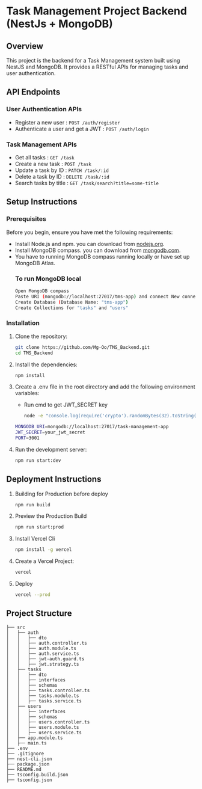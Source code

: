 # Task Management Project Backend (NestJs + MongoDB)

## Overview

This project is the backend for a Task Management system built using NestJS and MongoDB. It provides a RESTful APIs for managing tasks and user authentication.

## API Endpoints

### User Authentication APIs

- Register a new user : `POST /auth/register`
- Authenticate a user and get a JWT : `POST /auth/login`

### Task Management APIs

- Get all tasks : `GET /task`
- Create a new task : `POST /task`
- Update a task by ID : `PATCH /task/:id`
- Delete a task by ID : `DELETE /task/:id`
- Search tasks by title : `GET /task/search?title=some-title`

## Setup Instructions

### Prerequisites

Before you begin, ensure you have met the following requirements:

- Install Node.js and npm. you can download from [nodejs.org](https://nodejs.org/).
- Install MongoDB compass. you can download from [mongodb.com](https://www.mongodb.com/try/download/compass).
- You have to running MongoDB compass running locally or have set up MongoDB Atlas.
  ### To run MongoDB local
     ```sh
     Open MongoDB compass
     Paste URI (mongodb://localhost:27017/tms-app) and connect New connection
     Create Database (Database Name: "tms-app")
     Create Collections for "tasks" and "users"

### Installation

1. Clone the repository:

   ```sh
   git clone https://github.com/Mg-Oo/TMS_Backend.git
   cd TMS_Backend

2. Install the dependencies:

   ```sh
   npm install

3. Create a .env file in the root directory and add the following environment variables:

   - Run cmd to get JWT_SECRET key
       ```sh
       node -e "console.log(require('crypto').randomBytes(32).toString('hex'));"

   ```sh
   MONGODB_URI=mongodb://localhost:27017/task-management-app
   JWT_SECRET=your_jwt_secret
   PORT=3001

4. Run the development server:

   ```sh
   npm run start:dev

## Deployment Instructions

1. Building for Production before deploy

    ```sh
    npm run build

2. Preview the Production Build

    ```sh
    npm run start:prod

3. Install Vercel Cli
      
     ```sh
     npm install -g vercel

3. Create a Vercel Project:

   ```sh
   vercel

4. Deploy

   ```sh
   vercel --prod

## Project Structure

```plaintext
├── src
│   ├── auth
│   │   ├── dto
│   │   ├── auth.controller.ts
│   │   ├── auth.module.ts
│   │   ├── auth.service.ts
│   │   ├── jwt-auth.guard.ts
│   │   ├── jwt.strategy.ts
│   ├── tasks
│   │   ├── dto
│   │   ├── interfaces
│   │   ├── schemas
│   │   ├── tasks.controller.ts
│   │   ├── tasks.module.ts
│   │   ├── tasks.service.ts
│   ├── users
│   │   ├── interfaces
│   │   ├── schemas
│   │   ├── users.controller.ts
│   │   ├── users.module.ts
│   │   ├── users.service.ts
│   ├── app.module.ts
│   ├── main.ts
├── .env
├── .gitignore
├── nest-cli.json
├── package.json
├── README.md
├── tsconfig.build.json
├── tsconfig.json

